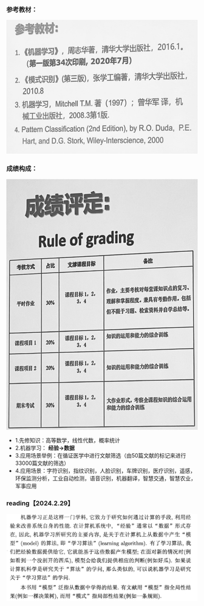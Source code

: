### 参考教材：
![referbooks](./images/referencebooks.jpg)
### 成绩构成：
![grades](./images/grades.jpg)

* 1.先修知识：高等数学，线性代数，概率统计  
* 2.机器学习： **经验->数据**   
* 3.应用场景举例：在循证医学中进行文献筛选（由50篇文献的标记来进行33000篇文献的筛选）
* 4.应用场景：字符识别，指纹识别，人脸识别，车牌识别，医疗识别，遥感，环保监测分析，工业自动检测，语音识别，机器翻译，智慧交通，智慧农业，军事应用

### reading【2024.2.29】
![ml01](./images/ml01.png)